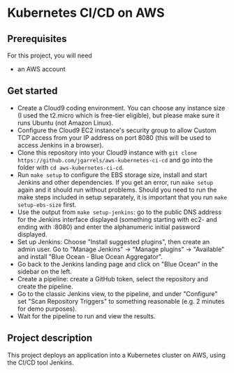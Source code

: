 # Kubernetes CI/CD on AWS

## Prerequisites

For this project, you will need

- an AWS account

## Get started

- Create a Cloud9 coding environment. You can choose any instance size (I used the t2.micro which is free-tier eligible),
  but please make sure it runs Ubuntu (not Amazon Linux).
- Configure the Cloud9 EC2 instance's security group to allow Custom TCP access from your IP address on port 8080 (this will be used to access Jenkins in a browser).
- Clone this repository into your Cloud9 instance with `git clone https://github.com/jgarrels/aws-kubernetes-ci-cd` and go into the folder with `cd aws-kubernetes-ci-cd`.
- Run `make setup` to configure the EBS storage size, install and start Jenkins and other dependencies. If you get an error, run `make setup` again and 
  it should run without problems. Should you need to run the make steps included in setup separately, it is important that you run `make setup-ebs-size` first.
- Use the output from `make setup-jenkins`: go to the public DNS address for the Jenkins interface displayed (something starting with ec2- and ending with :8080) 
  and enter the alphanumeric initial password displayed.
- Set up Jenkins: Choose "Install suggested plugins", then create an admin user.
  Go to "Manage Jenkins" -> "Manage plugins" -> "Available" and install "Blue Ocean - Blue Ocean Aggregator".
- Go back to the Jenkins landing page and click on "Blue Ocean" in the sidebar on the left.
- Create a pipeline: create a GitHub token, select the repository and create the pipeline.
- Go to the classic Jenkins view, to the pipeline, and under "Configure" set "Scan Repository Triggers" to something reasonable (e.g. 2 minutes for demo purposes).
- Wait for the pipeline to run and view the results.

## Project description

This project deploys an application into a Kubernetes cluster on AWS, using the CI/CD tool Jenkins.